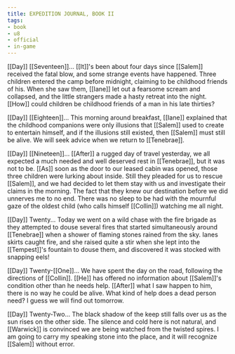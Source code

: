 ```yaml
---
title: EXPEDITION JOURNAL, BOOK II
tags:
- book
- u8
- official
- in-game
---
```


  
[[Day]] [[Seventeen]]... [[It]]'s been about four days since [[Salem]] received the fatal blow, and some strange events have happened. Three children entered the camp before midnight, claiming to be childhood friends of his. When she saw them, [[Iane]] let out a fearsome scream and collapsed, and the little strangers made a hasty retreat into the night. [[How]] could children be childhood friends of a man in his late thirties?  
  
[[Day]] [[Eighteen]]... This morning around breakfast, [[Iane]] explained that the childhood companions were only illusions that [[Salem]] used to create to entertain himself, and if the illusions still existed, then [[Salem]] must still be alive. We will seek advice when we return to [[Tenebrae]].  
  
[[Day]] [[Nineteen]]... [[After]] a rugged day of travel yesterday, we all expected a much needed and well deserved rest in [[Tenebrae]], but it was not to be. [[As]] soon as the door to our leased cabin was opened, those three children were lurking about inside. Still they pleaded for us to rescue [[Salem]], and we had decided to let them stay with us and investigate their claims in the morning. The fact that they knew our destination before we did unnerves me to no end. There was no sleep to be had with the mournful gaze of the oldest child (who calls himself [[Collin]]) watching me all night.  
  
[[Day]] Twenty... Today we went on a wild chase with the fire brigade as they attempted to douse several fires that started simultaneously around [[Tenebrae]] when a shower of flaming stones rained from the sky. Ianes skirts caught fire, and she raised quite a stir when she lept into the [[Tempest]]'s fountain to douse them, and discovered it was stocked with snapping eels!  
  
[[Day]] Twenty-[[One]]... We have spent the day on the road, following the directions of [[Collin]]. [[He]] has offered no information about [[Salem]]'s condition other than he needs help. [[After]] what I saw happen to him, there is no way he could be alive. What kind of help does a dead person need? I guess we will find out tomorrow.  
  
[[Day]] Twenty-Two... The black shadow of the keep still falls over us as the sun rises on the other side. The silence and cold here is not natural, and [[Warwick]] is convinced we are being watched from the twisted spires. I am going to carry my speaking stone into the place, and it will recognize [[Salem]] without error.  